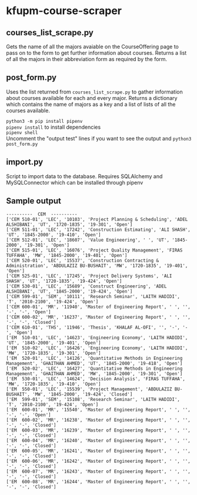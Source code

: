 # kfupm-course-scraper

## courses_list_scrape.py
Gets the name of all the majors avaiable on the CourseOffering page to pass on to the form to get further information about courses. Returns a list of all the majors in their abbreviation form as required by the form.  
  
## post_form.py
Uses the list returned from `courses_list_scrape.py` to gather information about courses available for each and every major.
Returns a dictionary which contains the name of majors as a key and a list of lists of all the courses available.

`python3 -m pip install pipenv`  
`pipenv install` to install dependencies  
`pipenv shell`  
Uncomment the "output test" lines if you want to see the output and `python3 post_form.py`  

## import.py
Script to import data to the database. Requires SQLAlchemy and MySQLConnector which can be installed through pipenv

## Sample output
```
----------  CEM  ---------- 
['CEM 510-01', 'LEC', '10103', 'Project Planning & Scheduling', 'ADEL ALSHIBANI', 'UT', '1720-1835', '19-301', 'Open']
['CEM 511-01', 'LEC', '17242', 'Construction Estimating', 'ALI SHASH', 'UT', '1845-2000', '19-410', 'Open']
['CEM 512-01', 'LEC', '18607', 'Value Engineering', ' ', 'UT', '1845-2000', '19-301', 'Open']
['CEM 515-01', 'LEC', '16076', 'Project Quality Management', 'FIRAS TUFFAHA', 'MW', '1845-2000', '19-401', 'Open']
['CEM 520-01', 'LEC', '15537', 'Construction Contracting & Administration', 'ABDULAZIZ BU-BUSHAIT', 'MW', '1720-1835', '19-401', 'Open']
['CEM 525-01', 'LEC', '17245', 'Project Delivery Systems', 'ALI SHASH', 'UT', '1720-1835', '19-424', 'Open']
['CEM 530-01', 'LEC', '15689', 'Construct Engineering', 'ADEL ALSHIBANI', 'UT', '1845-2000', '19-424', 'Open']
['CEM 599-01', 'SEM', '10111', 'Research Seminar', 'LAITH HADIDI', 'T', '2010-2100', '19-424', 'Open']
['CEM 600-01', 'MR', '11940', 'Master of Engineering Report', ' ', '', '-', '-', 'Open']
['CEM 600-02', 'MR', '16237', 'Master of Engineering Report', ' ', '', '-', '-', 'Closed']
['CEM 610-01', 'THS', '11946', 'Thesis', 'KHALAF AL-OFI', '', '-', '-', 'Open']
['EM  510-01', 'LEC', '14623', 'Engineering Economy', 'LAITH HADIDI', 'UT', '1845-2000', '19-401', 'Open']
['EM  510-02', 'LEC', '16426', 'Engineering Economy', 'LAITH HADIDI', 'MW', '1720-1835', '19-301', 'Open']
['EM  520-01', 'LEC', '14126', 'Quantitative Methods in Engineering Management', 'GHAITHAN AHMED', 'UT', '1845-2000', '19-418', 'Open']
['EM  520-02', 'LEC', '16427', 'Quantitative Methods in Engineering Management', 'GHAITHAN AHMED', 'MW', '1845-2000', '19-301', 'Open']
['EM  530-01', 'LEC', '14624', 'Decision Analysis', 'FIRAS TUFFAHA', 'MW', '1720-1835', '19-410', 'Open']
['EM  550-01', 'LEC', '15539', 'Project Management', 'ABDULAZIZ BU-BUSHAIT', 'MW', '1845-2000', '19-424', 'Closed']
['EM  599-01', 'SEM', '15108', 'Research Seminar', 'LAITH HADIDI', 'T', '2010-2100', '19-424', 'Open']
['EM  600-01', 'MR', '15540', 'Master of Engineering Report', ' ', '', '-', '-', 'Open']
['EM  600-02', 'MR', '16238', 'Master of Engineering Report', ' ', '', '-', '-', 'Closed']
['EM  600-03', 'MR', '16239', 'Master of Engineering Report', ' ', '', '-', '-', 'Closed']
['EM  600-04', 'MR', '16240', 'Master of Engineering Report', ' ', '', '-', '-', 'Closed']
['EM  600-05', 'MR', '16241', 'Master of Engineering Report', ' ', '', '-', '-', 'Closed']
['EM  600-06', 'MR', '16242', 'Master of Engineering Report', ' ', '', '-', '-', 'Closed']
['EM  600-07', 'MR', '16243', 'Master of Engineering Report', ' ', '', '-', '-', 'Closed']
['EM  600-08', 'MR', '16244', 'Master of Engineering Report', ' ', '', '-', '-', 'Closed']
```

